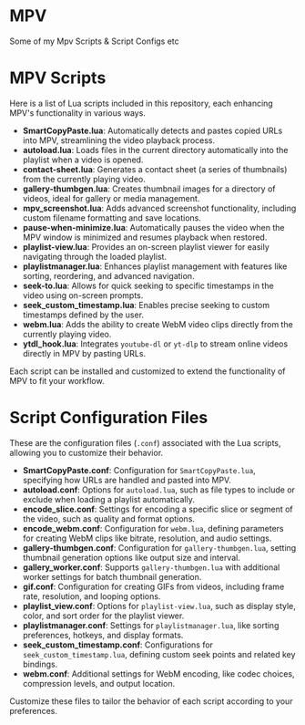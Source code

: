 # MPV
Some of my Mpv Scripts & Script Configs etc


# MPV Scripts

Here is a list of Lua scripts included in this repository, each enhancing MPV's functionality in various ways.

- **SmartCopyPaste.lua**: Automatically detects and pastes copied URLs into MPV, streamlining the video playback process.
- **autoload.lua**: Loads files in the current directory automatically into the playlist when a video is opened.
- **contact-sheet.lua**: Generates a contact sheet (a series of thumbnails) from the currently playing video.
- **gallery-thumbgen.lua**: Creates thumbnail images for a directory of videos, ideal for gallery or media management.
- **mpv_screenshot.lua**: Adds advanced screenshot functionality, including custom filename formatting and save locations.
- **pause-when-minimize.lua**: Automatically pauses the video when the MPV window is minimized and resumes playback when restored.
- **playlist-view.lua**: Provides an on-screen playlist viewer for easily navigating through the loaded playlist.
- **playlistmanager.lua**: Enhances playlist management with features like sorting, reordering, and advanced navigation.
- **seek-to.lua**: Allows for quick seeking to specific timestamps in the video using on-screen prompts.
- **seek_custom_timestamp.lua**: Enables precise seeking to custom timestamps defined by the user.
- **webm.lua**: Adds the ability to create WebM video clips directly from the currently playing video.
- **ytdl_hook.lua**: Integrates `youtube-dl` or `yt-dlp` to stream online videos directly in MPV by pasting URLs.

Each script can be installed and customized to extend the functionality of MPV to fit your workflow.

# Script Configuration Files
These are the configuration files (`.conf`) associated with the Lua scripts, allowing you to customize their behavior.
- **SmartCopyPaste.conf**: Configuration for `SmartCopyPaste.lua`, specifying how URLs are handled and pasted into MPV.
- **autoload.conf**: Options for `autoload.lua`, such as file types to include or exclude when loading a playlist automatically.
- **encode_slice.conf**: Settings for encoding a specific slice or segment of the video, such as quality and format options.
- **encode_webm.conf**: Configuration for `webm.lua`, defining parameters for creating WebM clips like bitrate, resolution, and audio settings.
- **gallery-thumbgen.conf**: Configuration for `gallery-thumbgen.lua`, setting thumbnail generation options like output size and interval.
- **gallery_worker.conf**: Supports `gallery-thumbgen.lua` with additional worker settings for batch thumbnail generation.
- **gif.conf**: Configuration for creating GIFs from videos, including frame rate, resolution, and looping options.
- **playlist_view.conf**: Options for `playlist-view.lua`, such as display style, color, and sort order for the playlist viewer.
- **playlistmanager.conf**: Settings for `playlistmanager.lua`, like sorting preferences, hotkeys, and display formats.
- **seek_custom_timestamp.conf**: Configurations for `seek_custom_timestamp.lua`, defining custom seek points and related key bindings.
- **webm.conf**: Additional settings for WebM encoding, like codec choices, compression levels, and output location.

Customize these files to tailor the behavior of each script according to your preferences.
